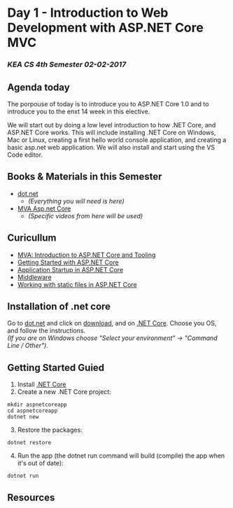 # Day 1 - Introduction to Web Development with ASP.NET Core MVC
### _KEA CS 4th Semester 02-02-2017_

## Agenda today
The porpouse of today is to introduce you to ASP.NET Core 1.0 and to introduce you to the enxt 14 week in this elective. 

We will start out by doing a low level introduction to how .NET Core, and ASP.NET Core works. 
This will include installing .NET Core on Windows, Mac or Linux, creating a first hello world console application, and 
creating a basic asp.net web application. We will also install and start using the VS Code editor.

## Books & Materials in this Semester
* [dot.net](dot.net)
    * _(Everything you will need is here)_
* [MVA Asp.net Core](https://mva.microsoft.com/training-topics/web-development#!index=3&jobf=Developer&lang=1033)
    * _(Specific videos from here will be used)_

## Curicullum
* [MVA: Introduction to ASP.NET Core and Tooling](https://mva.microsoft.com/en-US/training-courses/introduction-to-aspnet-core-10-16841?l=JWZaodE6C_5706218965)
* [Getting Started with ASP.NET Core](https://docs.microsoft.com/en-us/aspnet/core/getting-started)
* [Application Startup in ASP.NET Core](https://docs.microsoft.com/en-us/aspnet/core/fundamentals/startup)
* [Middleware](https://docs.microsoft.com/en-us/aspnet/core/fundamentals/middleware)
* [Working with static files in ASP.NET Core](https://docs.microsoft.com/en-us/aspnet/core/fundamentals/static-files)



## Installation of .net core
Go to [dot.net](http://dot.net) and click on [download](https://www.microsoft.com/net/download), and on 
[.NET Core](https://www.microsoft.com/net/download/core). Choose you OS, and follow the instructions.         
_(If you are on Windows choose "Select your environment" -> "Command Line / Other")_.   

## Getting Started Guied
1. Install [.NET Core](https://www.microsoft.com/net/core#macos)
2. Create a new .NET Core project:

````
mkdir aspnetcoreapp
cd aspnetcoreapp
dotnet new
````
3. Restore the packages:
````
dotnet restore
````
4. Run the app (the dotnet run command will build (compile) the app when it's out of date):
````
dotnet run
````

## Resources    
